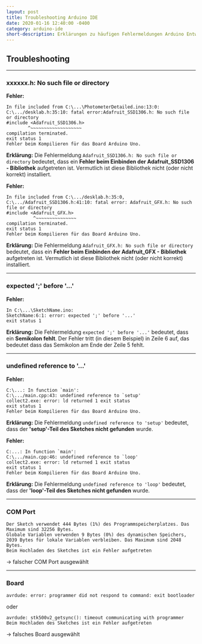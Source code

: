 ```yaml
---
layout: post
title: Troubleshooting Arduino IDE
date: 2020-01-16 12:40:00 -0400
category: arduino-ide
short-description: Erklärungen zu häufigen Fehlermeldungen Arduino Entwicklungsumgebung
---
```


## Troubleshooting

---
### xxxxxx.h: No such file or directory
**Fehler:**
```
In file included from C:\...\PhotometerDetailed.ino:13:0:
C:\.../desklab.h:35:10: fatal error:Adafruit_SSD1306.h: No such file or directory
#include <Adafruit_SSD1306.h>
        ^~~~~~~~~~~~~~~~~~~~
compilation terminated.
exit status 1
Fehler beim Kompilieren für das Board Arduino Uno.
```
**Erklärung:** Die Fehlermeldung `Adafruit_SSD1306.h: No such file or directory` bedeutet, dass ein **Fehler beim Einbinden der Adafruit_SSD1306 - Bibliothek** aufgetreten ist. Vermutlich ist diese Bibliothek nicht (oder nicht korrekt) installiert.



**Fehler:**
```
In file included from C:\.../desklab.h:35:0,
C:\.../Adafruit_SSD1306.h:41:10: fatal error: Adafruit_GFX.h: No such file or directory
#include <Adafruit_GFX.h>
          ^~~~~~~~~~~~~~~~
compilation terminated.
exit status 1
Fehler beim Kompilieren für das Board Arduino Uno.
```
**Erklärung:** Die Fehlermeldung `Adafruit_GFX.h: No such file or directory` bedeutet, dass ein **Fehler beim Einbinden der Adafruit_GFX - Bibliothek** aufgetreten ist. Vermutlich ist diese Bibliothek nicht (oder nicht korrekt) installiert.

---
### expected ';' before '...'

**Fehler:**
```
In C:\...\SketchName.ino:
SketchName:6:1: error: expected ';' before '...'
exit status 1
```
**Erklärung:** Die Fehlermeldung `expected ';' before '...'` bedeutet, dass ein **Semikolon fehlt**. Der Fehler tritt (in diesem Beispiel) in Zeile 6 auf, das bedeutet dass das Semikolon am Ende der Zeile 5 fehlt.

---
### undefined reference to '...'

**Fehler:**
```
C:\...: In function `main':
C:\.../main.cpp:43: undefined reference to `setup'
collect2.exe: error: ld returned 1 exit status
exit status 1
Fehler beim Kompilieren für das Board Arduino Uno.
```
**Erklärung:** Die Fehlermeldung `undefined reference to 'setup'` bedeutet, dass der **'setup'-Teil des Sketches nicht gefunden** wurde.


**Fehler:**
```
C:...: In function `main':
C:\.../main.cpp:46: undefined reference to `loop'
collect2.exe: error: ld returned 1 exit status
exit status 1
Fehler beim Kompilieren für das Board Arduino Uno.
```
**Erklärung:** Die Fehlermeldung `undefined reference to 'loop'` bedeutet, dass der **'loop'-Teil des Sketches nicht gefunden** wurde.


---
### COM Port
```
Der Sketch verwendet 444 Bytes (1%) des Programmspeicherplatzes. Das Maximum sind 32256 Bytes.
Globale Variablen verwenden 9 Bytes (0%) des dynamischen Speichers, 2039 Bytes für lokale Variablen verbleiben. Das Maximum sind 2048 Bytes.
Beim Hochladen des Sketches ist ein Fehler aufgetreten
```
-> falscher COM Port ausgewählt

---
### Board
```
avrdude: error: programmer did not respond to command: exit bootloader
```
oder
```
avrdude: stk500v2_getsync(): timeout communicating with programmer
Beim Hochladen des Sketches ist ein Fehler aufgetreten
```

-> falsches Board ausgewählt
